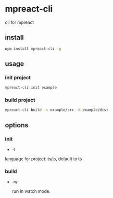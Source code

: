 # mpreact-cli

 cli for mpreact

## install

 ```bash
 npm install mpreact-cli -g
 ```

## usage

 ### init project

 ```bash
 mpreact-cli init example
 ```

 ### build project

 ```bash
 mpreact-cli build -s example/src -d example/dist
 ```

## options

 ### init

 * -l
  
  language for project: ts/js, default to ts

### build

 * -w
    
  	run in watch mode. 
